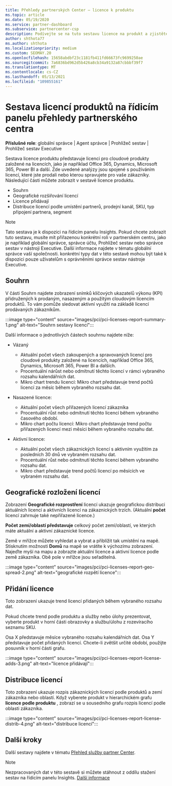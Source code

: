 ```yaml
---
title: Přehledy partnerských Center – licence k produktu
ms.topic: article
ms.date: 05/19/2020
ms.service: partner-dashboard
ms.subservice: partnercenter-csp
description: Podívejte se na tuto sestavu licence na produkt a zjistěte, jak vylepšit pomocí licencovaných cloudových produktů, které prodáváte nebo spravujete pro vaše zákazníky.
author: shthota77
ms.author: shthota
ms.localizationpriority: medium
ms.custom: SEOMAY.20
ms.openlocfilehash: 15658abdbf23c1181fb411fd66673fc9699250ae
ms.sourcegitcommit: 7a6836bd962d5b426a8cb34a9132a87cbbbf39f7
ms.translationtype: MT
ms.contentlocale: cs-CZ
ms.lasthandoff: 05/13/2021
ms.locfileid: "109855161"
---
```

# <a name="product-licenses-report-in-the-partner-center-insights-dashboard"></a>Sestava licencí produktů na řídicím panelu přehledy partnerského centra

**Příslušné role**: globální správce | Agent správce | Prohlížeč sestav | Prohlížeč sestav Executive

Sestava licence produktu představuje licenci pro cloudové produkty založené na licencích, jako je například Office 365, Dynamics, Microsoft 365, Power BI a další. Zde uvedené analýzy jsou spojené s používáním licencí, které jste prodali nebo kterou spravujete pro vaše zákazníky. Následující části můžete zobrazit v sestavě licence produktu.

- Souhrn
- Geografické rozšiřování licencí
- Licence přidávají
- Distribuce licencí podle umístění partnerů, prodejní kanál, SKU, typ připojení partnera, segment

 > [!NOTE]
 > Tato sestava je k dispozici na řídicím panelu Insights. Pokud chcete zobrazit tuto sestavu, musíte mít přiřazenou konkrétní roli v partnerském centru, jako je například globální správce, správce účtu, Prohlížeč sestav nebo správce sestav v nástroji Executive. Další informace najdete v tématu globální správce vaší společnosti. konkrétní typy dat v této sestavě mohou být také k dispozici pouze uživatelům s oprávněními správce sestav nástroje Executive.

## <a name="summary"></a>Souhrn

V části Souhrn najdete zobrazení snímků klíčových ukazatelů výkonu (KPI) přidružených k prodaným, nasazeným a použitým cloudovým licencím produktů. To vám pomůže sledovat aktivní využití na základě licencí prodávaných zákazníkům.

:::image type="content" source="images/pci/pci-licenses-report-summary-1.png" alt-text="Souhrn sestavy licencí":::

Další informace o jednotlivých částech souhrnu najdete níže:

- Vázaný 
  - Aktuální počet všech zakoupených a spravovaných licencí pro cloudové produkty založené na licencích, například Office 365, Dynamics, Microsoft 365, Power BI a dalších.
  - Procentuální nárůst nebo odmítnutí těchto licencí v rámci vybraného rozsahu kalendářních dat.
  - Mikro chart trendu licencí: Mikro chart představuje trend počtů licencí za měsíc během vybraného rozsahu dat.

- Nasazené licence:
  - Aktuální počet všech přiřazených licencí zákazníka
  - Procentuální růst nebo odmítnutí těchto licencí během vybraného časového období.
  - Mikro chart počtu licencí: Mikro chart představuje trend počtu přiřazených licencí mezi měsíci během vybraného rozsahu dat.

- Aktivní licence: 
  - Aktuální počet všech zákaznických licencí s aktivním využitím za posledních 30 dnů ve vybraném rozsahu dat.
  - Procentuální růst nebo odmítnutí těchto licencí během vybraného rozsahu dat.
  - Mikro chart představuje trend počtů licencí po měsících ve vybraném rozsahu dat.

## <a name="geographical-spread-of-licenses"></a>Geografické rozložení licencí

Zobrazení **Geografické rozprostření** licencí ukazuje geografickou distribuci aktuálních licencí a aktivních licencí na zákaznických trzích. (Aktuální **počet** licencí zahrnuje také nepřiřazené licence.)

**Počet zemí/oblastí představuje** celkový počet zemí/oblastí, ve kterých máte aktuální a aktivní zákaznické licence.

Země v mřížce můžete vyhledat a vybrat a přiblížit tak umístění na mapě. Stisknutím možnosti **Domů** na mapě se vrátíte k výchozímu zobrazení. Najeďte myší na mapu a zobrazte aktuální licence a aktivní licence podle země zákazníka. Obě pole v mřížce jsou seřaditelná.

:::image type="content" source="images/pci/pci-licenses-report-geo-spread-2.png" alt-text="geografické rozpětí licence":::

## <a name="license-adds"></a>Přidání licence

Toto zobrazení ukazuje trend licencí přidaných během vybraného rozsahu dat. 

Pokud chcete trend podle produktu a služby nebo úlohy prezentovat, vyberte produkt v horní části obrazovky a službu/úlohu z rozevíracího seznamu SKU.

Osa X představuje měsíce vybraného rozsahu kalendářních dat. Osa Y představuje počet přidaných licencí. Chcete-li zvětšit určité období, použijte posuvník v horní části grafu.

:::image type="content" source="images/pci/pci-licenses-report-license-adds-3.png" alt-text="licence přidávají":::

## <a name="license-distribution"></a>Distribuce licencí

Toto zobrazení ukazuje rozpis zákaznických licencí podle produktů a zemí zákazníka nebo oblastí. Když vyberete produkt v hierarchickém grafu **licence podle produktu** , zobrazí se u sousedního grafu rozpis licencí podle oblasti zákazníka.

:::image type="content" source="images/pci/pci-licenses-report-license-distrib-4.png" alt-text="distribuce licencí":::

## <a name="next-steps"></a>Další kroky

Další sestavy najdete v tématu [Přehled služby partner Center](partner-center-insights.md).

>[!NOTE] 
> Nezpracovaných dat v této sestavě si můžete stáhnout z oddílu stažení sestav na řídicím panelu Insights. [Další informace](pci-download-reports.md)
